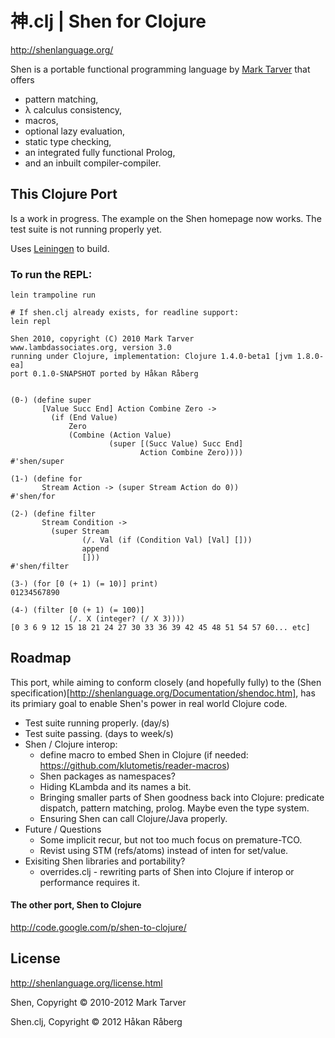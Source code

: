 # 神.clj | Shen for Clojure

http://shenlanguage.org/

Shen is a portable functional programming language by [Mark Tarver](http://www.lambdassociates.org/) that offers

* pattern matching,
* λ calculus consistency,
* macros,
* optional lazy evaluation,
* static type checking,
* an integrated fully functional Prolog,
* and an inbuilt compiler-compiler.


## This Clojure Port

Is a work in progress. The example on the Shen homepage now works. The test suite is not running properly yet.

Uses [Leiningen](https://github.com/technomancy/leiningen) to build.

### To run the REPL:

    lein trampoline run

    # If shen.clj already exists, for readline support:
    lein repl

    Shen 2010, copyright (C) 2010 Mark Tarver
    www.lambdassociates.org, version 3.0
    running under Clojure, implementation: Clojure 1.4.0-beta1 [jvm 1.8.0-ea]
    port 0.1.0-SNAPSHOT ported by Håkan Råberg


    (0-) (define super
           [Value Succ End] Action Combine Zero ->
             (if (End Value)
                 Zero
                 (Combine (Action Value)
                          (super [(Succ Value) Succ End]
                                 Action Combine Zero))))
    #'shen/super

    (1-) (define for
           Stream Action -> (super Stream Action do 0))
    #'shen/for

    (2-) (define filter
           Stream Condition ->
             (super Stream
                    (/. Val (if (Condition Val) [Val] []))
                    append
                    []))
    #'shen/filter

    (3-) (for [0 (+ 1) (= 10)] print)
    01234567890

    (4-) (filter [0 (+ 1) (= 100)]
                 (/. X (integer? (/ X 3))))
    [0 3 6 9 12 15 18 21 24 27 30 33 36 39 42 45 48 51 54 57 60... etc]


## Roadmap

This port, while aiming to conform closely (and hopefully fully) to the (Shen specification)[http://shenlanguage.org/Documentation/shendoc.htm], has its primiary goal to enable Shen's power in real world Clojure code.

* Test suite running properly. (day/s)
* Test suite passing. (days to week/s)
* Shen / Clojure interop:
    * define macro to embed Shen in Clojure (if needed: https://github.com/klutometis/reader-macros)
    * Shen packages as namespaces?
    * Hiding KLambda and its names a bit.
    * Bringing smaller parts of Shen goodness back into Clojure: predicate dispatch, pattern matching, prolog. Maybe even the type system.
    * Ensuring Shen can call Clojure/Java properly.
* Future / Questions
    * Some implicit recur, but not too much focus on premature-TCO.
    * Revist using STM (refs/atoms) instead of inten for set/value.
* Exisiting Shen libraries and portability?
    * overrides.clj - rewriting parts of Shen into Clojure if interop or performance requires it.


#### The other port, Shen to Clojure

http://code.google.com/p/shen-to-clojure/

## License

http://shenlanguage.org/license.html

Shen, Copyright © 2010-2012 Mark Tarver

Shen.clj, Copyright © 2012 Håkan Råberg

